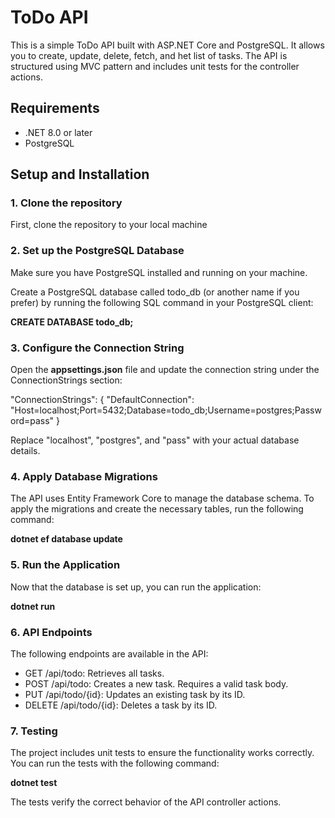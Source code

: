 # ToDo API

This is a simple ToDo API built with ASP.NET Core and PostgreSQL. It allows you to create, update, delete, fetch, and het list of tasks. The API is structured using MVC pattern and includes unit tests for the controller actions.

## Requirements

- .NET 8.0 or later
- PostgreSQL

## Setup and Installation

### 1. Clone the repository

First, clone the repository to your local machine


### 2. Set up the PostgreSQL Database
Make sure you have PostgreSQL installed and running on your machine.

Create a PostgreSQL database called todo_db (or another name if you prefer) by running the following SQL command in your PostgreSQL client:

**CREATE DATABASE todo_db;**


### 3. Configure the Connection String
Open the **appsettings.json** file and update the connection string under the ConnectionStrings section:


"ConnectionStrings": {
  "DefaultConnection": "Host=localhost;Port=5432;Database=todo_db;Username=postgres;Password=pass"
}

Replace "localhost", "postgres", and "pass" with your actual database details.


### 4. Apply Database Migrations
The API uses Entity Framework Core to manage the database schema. To apply the migrations and create the necessary tables, run the following command:

**dotnet ef database update**


### 5. Run the Application
Now that the database is set up, you can run the application:

**dotnet run**


### 6. API Endpoints
The following endpoints are available in the API:

- GET /api/todo: Retrieves all tasks.
- POST /api/todo: Creates a new task. Requires a valid task body.
- PUT /api/todo/{id}: Updates an existing task by its ID.
- DELETE /api/todo/{id}: Deletes a task by its ID.


### 7. Testing
The project includes unit tests to ensure the functionality works correctly. You can run the tests with the following command:

**dotnet test**

The tests verify the correct behavior of the API controller actions.
